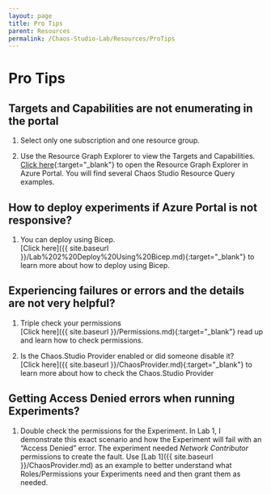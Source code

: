 ```yaml
---
layout: page
title: Pro Tips
parent: Resources 
permalink: /Chaos-Studio-Lab/Resources/ProTips
---
```


# Pro Tips
## Targets and Capabilities are not enumerating in the portal
1. Select only one subscription and one resource group.

2. Use the Resource Graph Explorer to view the Targets and Capabilities.  
   [Click here](https://portal.azure.com/#view/HubsExtension/ArgQueryBlade/){:target="_blank"} to open the Resource Graph Explorer in Azure Portal.  You will find several Chaos Studio Resource Query examples.

## How to deploy experiments if Azure Portal is not responsive?
1. You can deploy using Bicep.<br>
   [Click here]({{ site.baseurl }}/Lab%202%20Deploy%20Using%20Bicep.md){:target="_blank"} to learn more about how to deploy using Bicep.

## Experiencing failures or errors and the details are not very helpful?
1. Triple check your permissions<br>
   [Click here]({{ site.baseurl }}/Permissions.md){:target="_blank"} read up and learn how to check permissions.

2. Is the Chaos.Studio Provider enabled or did someone disable it?<br>
   [Click here]({{ site.baseurl }}/ChaosProvider.md){:target="_blank"} to learn more about how to check the Chaos.Studio Provider
   
## Getting Access Denied errors when running Experiments?
1. Double check the permissions for the Experiment.
In Lab 1, I demonstrate this exact scenario and how the Experiment will fail with an “Access Denied” error.  The experiment needed *Network Contributor* permissions to create the fault.  Use [Lab 1]({{ site.baseurl }}/ChaosProvider.md) as an example to better understand what Roles/Permissions your Experiments need and then grant them as needed. 




